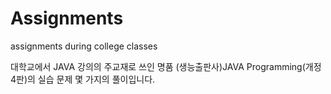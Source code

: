 # Assignments
assignments during college classes

대학교에서 JAVA 강의의 주교재로 쓰인 명품 (생능출판사)JAVA Programming(개정 4판)의 실습 문제 몇 가지의 풀이입니다.
